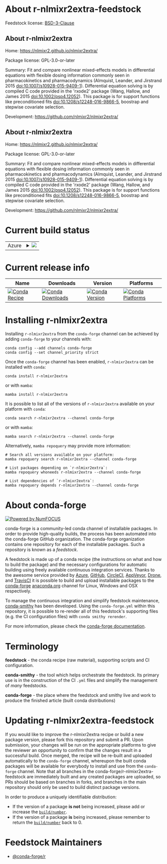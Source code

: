 About r-nlmixr2extra-feedstock
==============================

Feedstock license: [BSD-3-Clause](https://github.com/conda-forge/r-nlmixr2extra-feedstock/blob/main/LICENSE.txt)


About r-nlmixr2extra
--------------------

Home: https://nlmixr2.github.io/nlmixr2extra/

Package license: GPL-3.0-or-later

Summary: Fit and compare nonlinear mixed-effects models in differential equations with flexible dosing information commonly seen in pharmacokinetics and pharmacodynamics (Almquist, Leander, and Jirstrand 2015 <doi:10.1007/s10928-015-9409-1>). Differential equation solving is by compiled C code provided in the 'rxode2' package (Wang, Hallow, and James 2015 <doi:10.1002/psp4.12052>). This package is for support functions like preconditioned fits <doi:10.1208/s12248-016-9866-5>, boostrap and stepwise covariate selection.

Development: https://github.com/nlmixr2/nlmixr2extra/

About r-nlmixr2extra
--------------------

Home: https://nlmixr2.github.io/nlmixr2extra/

Package license: GPL-3.0-or-later

Summary: Fit and compare nonlinear mixed-effects models in differential equations with flexible dosing information commonly seen in pharmacokinetics and pharmacodynamics (Almquist, Leander, and Jirstrand 2015 <doi:10.1007/s10928-015-9409-1>). Differential equation solving is by compiled C code provided in the 'rxode2' package (Wang, Hallow, and James 2015 <doi:10.1002/psp4.12052>). This package is for support functions like preconditioned fits <doi:10.1208/s12248-016-9866-5>, boostrap and stepwise covariate selection.

Development: https://github.com/nlmixr2/nlmixr2extra/

Current build status
====================


<table>
    
  <tr>
    <td>Azure</td>
    <td>
      <details>
        <summary>
          <a href="https://dev.azure.com/conda-forge/feedstock-builds/_build/latest?definitionId=20693&branchName=main">
            <img src="https://dev.azure.com/conda-forge/feedstock-builds/_apis/build/status/r-nlmixr2extra-feedstock?branchName=main">
          </a>
        </summary>
        <table>
          <thead><tr><th>Variant</th><th>Status</th></tr></thead>
          <tbody><tr>
              <td>linux_64_r_base4.4</td>
              <td>
                <a href="https://dev.azure.com/conda-forge/feedstock-builds/_build/latest?definitionId=20693&branchName=main">
                  <img src="https://dev.azure.com/conda-forge/feedstock-builds/_apis/build/status/r-nlmixr2extra-feedstock?branchName=main&jobName=linux&configuration=linux%20linux_64_r_base4.4" alt="variant">
                </a>
              </td>
            </tr><tr>
              <td>linux_64_r_base4.5</td>
              <td>
                <a href="https://dev.azure.com/conda-forge/feedstock-builds/_build/latest?definitionId=20693&branchName=main">
                  <img src="https://dev.azure.com/conda-forge/feedstock-builds/_apis/build/status/r-nlmixr2extra-feedstock?branchName=main&jobName=linux&configuration=linux%20linux_64_r_base4.5" alt="variant">
                </a>
              </td>
            </tr><tr>
              <td>osx_64_r_base4.4</td>
              <td>
                <a href="https://dev.azure.com/conda-forge/feedstock-builds/_build/latest?definitionId=20693&branchName=main">
                  <img src="https://dev.azure.com/conda-forge/feedstock-builds/_apis/build/status/r-nlmixr2extra-feedstock?branchName=main&jobName=osx&configuration=osx%20osx_64_r_base4.4" alt="variant">
                </a>
              </td>
            </tr><tr>
              <td>osx_64_r_base4.5</td>
              <td>
                <a href="https://dev.azure.com/conda-forge/feedstock-builds/_build/latest?definitionId=20693&branchName=main">
                  <img src="https://dev.azure.com/conda-forge/feedstock-builds/_apis/build/status/r-nlmixr2extra-feedstock?branchName=main&jobName=osx&configuration=osx%20osx_64_r_base4.5" alt="variant">
                </a>
              </td>
            </tr><tr>
              <td>win_64_r_base4.4</td>
              <td>
                <a href="https://dev.azure.com/conda-forge/feedstock-builds/_build/latest?definitionId=20693&branchName=main">
                  <img src="https://dev.azure.com/conda-forge/feedstock-builds/_apis/build/status/r-nlmixr2extra-feedstock?branchName=main&jobName=win&configuration=win%20win_64_r_base4.4" alt="variant">
                </a>
              </td>
            </tr><tr>
              <td>win_64_r_base4.5</td>
              <td>
                <a href="https://dev.azure.com/conda-forge/feedstock-builds/_build/latest?definitionId=20693&branchName=main">
                  <img src="https://dev.azure.com/conda-forge/feedstock-builds/_apis/build/status/r-nlmixr2extra-feedstock?branchName=main&jobName=win&configuration=win%20win_64_r_base4.5" alt="variant">
                </a>
              </td>
            </tr>
          </tbody>
        </table>
      </details>
    </td>
  </tr>
</table>

Current release info
====================

| Name | Downloads | Version | Platforms |
| --- | --- | --- | --- |
| [![Conda Recipe](https://img.shields.io/badge/recipe-r--nlmixr2extra-green.svg)](https://anaconda.org/conda-forge/r-nlmixr2extra) | [![Conda Downloads](https://img.shields.io/conda/dn/conda-forge/r-nlmixr2extra.svg)](https://anaconda.org/conda-forge/r-nlmixr2extra) | [![Conda Version](https://img.shields.io/conda/vn/conda-forge/r-nlmixr2extra.svg)](https://anaconda.org/conda-forge/r-nlmixr2extra) | [![Conda Platforms](https://img.shields.io/conda/pn/conda-forge/r-nlmixr2extra.svg)](https://anaconda.org/conda-forge/r-nlmixr2extra) |

Installing r-nlmixr2extra
=========================

Installing `r-nlmixr2extra` from the `conda-forge` channel can be achieved by adding `conda-forge` to your channels with:

```
conda config --add channels conda-forge
conda config --set channel_priority strict
```

Once the `conda-forge` channel has been enabled, `r-nlmixr2extra` can be installed with `conda`:

```
conda install r-nlmixr2extra
```

or with `mamba`:

```
mamba install r-nlmixr2extra
```

It is possible to list all of the versions of `r-nlmixr2extra` available on your platform with `conda`:

```
conda search r-nlmixr2extra --channel conda-forge
```

or with `mamba`:

```
mamba search r-nlmixr2extra --channel conda-forge
```

Alternatively, `mamba repoquery` may provide more information:

```
# Search all versions available on your platform:
mamba repoquery search r-nlmixr2extra --channel conda-forge

# List packages depending on `r-nlmixr2extra`:
mamba repoquery whoneeds r-nlmixr2extra --channel conda-forge

# List dependencies of `r-nlmixr2extra`:
mamba repoquery depends r-nlmixr2extra --channel conda-forge
```


About conda-forge
=================

[![Powered by
NumFOCUS](https://img.shields.io/badge/powered%20by-NumFOCUS-orange.svg?style=flat&colorA=E1523D&colorB=007D8A)](https://numfocus.org)

conda-forge is a community-led conda channel of installable packages.
In order to provide high-quality builds, the process has been automated into the
conda-forge GitHub organization. The conda-forge organization contains one repository
for each of the installable packages. Such a repository is known as a *feedstock*.

A feedstock is made up of a conda recipe (the instructions on what and how to build
the package) and the necessary configurations for automatic building using freely
available continuous integration services. Thanks to the awesome service provided by
[Azure](https://azure.microsoft.com/en-us/services/devops/), [GitHub](https://github.com/),
[CircleCI](https://circleci.com/), [AppVeyor](https://www.appveyor.com/),
[Drone](https://cloud.drone.io/welcome), and [TravisCI](https://travis-ci.com/)
it is possible to build and upload installable packages to the
[conda-forge](https://anaconda.org/conda-forge) [anaconda.org](https://anaconda.org/)
channel for Linux, Windows and OSX respectively.

To manage the continuous integration and simplify feedstock maintenance,
[conda-smithy](https://github.com/conda-forge/conda-smithy) has been developed.
Using the ``conda-forge.yml`` within this repository, it is possible to re-render all of
this feedstock's supporting files (e.g. the CI configuration files) with ``conda smithy rerender``.

For more information, please check the [conda-forge documentation](https://conda-forge.org/docs/).

Terminology
===========

**feedstock** - the conda recipe (raw material), supporting scripts and CI configuration.

**conda-smithy** - the tool which helps orchestrate the feedstock.
                   Its primary use is in the construction of the CI ``.yml`` files
                   and simplify the management of *many* feedstocks.

**conda-forge** - the place where the feedstock and smithy live and work to
                  produce the finished article (built conda distributions)


Updating r-nlmixr2extra-feedstock
=================================

If you would like to improve the r-nlmixr2extra recipe or build a new
package version, please fork this repository and submit a PR. Upon submission,
your changes will be run on the appropriate platforms to give the reviewer an
opportunity to confirm that the changes result in a successful build. Once
merged, the recipe will be re-built and uploaded automatically to the
`conda-forge` channel, whereupon the built conda packages will be available for
everybody to install and use from the `conda-forge` channel.
Note that all branches in the conda-forge/r-nlmixr2extra-feedstock are
immediately built and any created packages are uploaded, so PRs should be based
on branches in forks, and branches in the main repository should only be used to
build distinct package versions.

In order to produce a uniquely identifiable distribution:
 * If the version of a package **is not** being increased, please add or increase
   the [``build/number``](https://docs.conda.io/projects/conda-build/en/latest/resources/define-metadata.html#build-number-and-string).
 * If the version of a package **is** being increased, please remember to return
   the [``build/number``](https://docs.conda.io/projects/conda-build/en/latest/resources/define-metadata.html#build-number-and-string)
   back to 0.

Feedstock Maintainers
=====================

* [@conda-forge/r](https://github.com/orgs/conda-forge/teams/r/)

